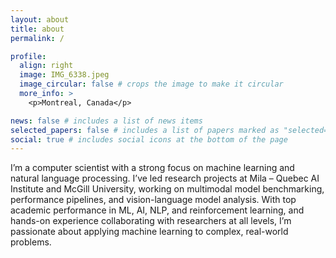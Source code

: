 ```yaml
---
layout: about
title: about
permalink: /

profile:
  align: right
  image: IMG_6338.jpeg
  image_circular: false # crops the image to make it circular
  more_info: >
    <p>Montreal, Canada</p>

news: false # includes a list of news items
selected_papers: false # includes a list of papers marked as "selected={true}"
social: true # includes social icons at the bottom of the page
---
```


I’m a computer scientist with a strong focus on machine learning and natural language processing. I’ve led research projects at Mila – Quebec AI Institute and McGill University, working on multimodal model benchmarking, performance pipelines, and vision-language model analysis. With top academic performance in ML, AI, NLP, and reinforcement learning, and hands-on experience collaborating with researchers at all levels, I’m passionate about applying machine learning to complex, real-world problems.

